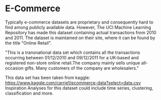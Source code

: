 # E-Commerce
Typically e-commerce datasets are proprietary and consequently hard to find among publicly available data. However, The UCI Machine Learning Repository has made this dataset containing actual transactions from 2010 and 2011. The dataset is maintained on their site, where it can be found by the title "Online Retail".

"This is a transnational data set which contains all the transactions occurring between 01/12/2010 and 09/12/2011 for a UK-based and registered non-store online retail.The company mainly sells unique all-occasion gifts. Many customers of the company are wholesalers."

This data set has been taken from kaggle: https://www.kaggle.com/carrie1/ecommerce-data?select=data.csv
Inspiration
Analyses for this dataset could include time series, clustering, classification and more.

